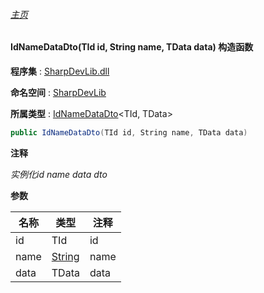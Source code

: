 ###### [主页](./Index.md "主页")

#### IdNameDataDto(TId id, String name, TData data) 构造函数

**程序集** : [SharpDevLib.dll](./SharpDevLib.assembly.md "SharpDevLib.dll")

**命名空间** : [SharpDevLib](./SharpDevLib.namespace.md "SharpDevLib")

**所属类型** : [IdNameDataDto](./SharpDevLib.IdNameDataDto.2.md "IdNameDataDto")\<TId, TData\>

``` csharp
public IdNameDataDto(TId id, String name, TData data)
```
**注释**

*实例化id name data dto*


**参数**

|名称|类型|注释|
|---|---|---|
|id|TId|id|
|name|[String](https://learn.microsoft.com/en-us/dotnet/api/system.string "String")|name|
|data|TData|data|


